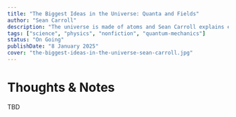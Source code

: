 ```yaml
---
title: "The Biggest Ideas in the Universe: Quanta and Fields"
author: "Sean Carroll"
description: "The universe is made of atoms and Sean Carroll explains exactly what that means and how we know it."
tags: ["science", "physics", "nonfiction", "quantum-mechanics"]
status: "On Going"
publishDate: "8 January 2025"
cover: "the-biggest-ideas-in-the-universe-sean-carroll.jpg"
---
```


# Thoughts & Notes

TBD
